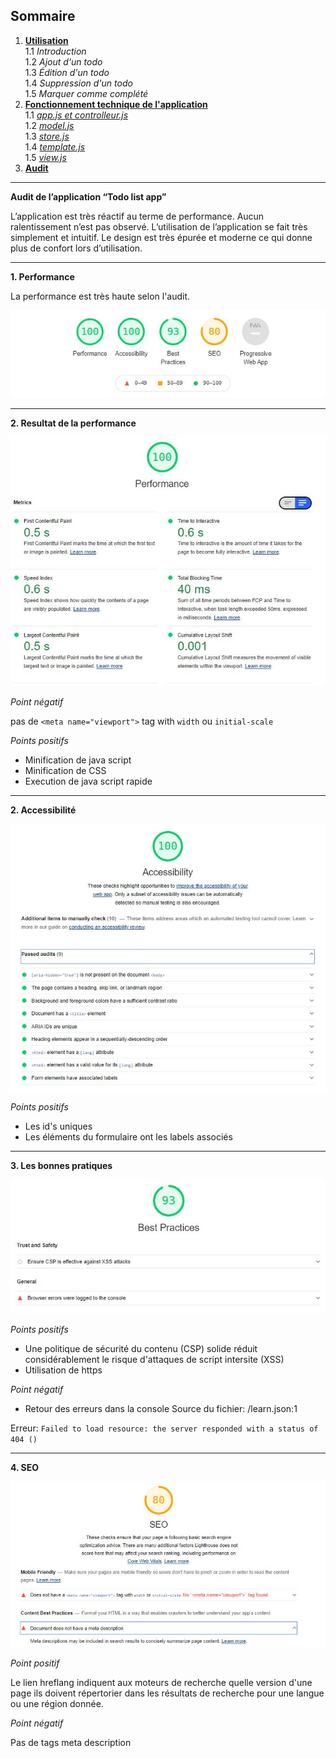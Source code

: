 
## Sommaire


1.  **[Utilisation](/todo-list-app/no_tech_use)** \
1.1 *Introduction* \
1.2 *Ajout d'un todo* \
1.3 *Édition d'un todo* \
1.4 *Suppression d'un todo* \
1.5 *Marquer comme complété*
2.  **[Fonctionnement technique de l'application](/todo-list-app/tech_use_controller)** \
1.1 *[app.js et controlleur.js](/todo-list-app/tech_use_controller)* \
1.2 *[model.js](/todo-list-app/tech_use_model)* \
1.3 *[store.js](/todo-list-app/tech_use_storejs)* \
1.4 *[template.js](/todo-list-app/tech_use_template)* \
1.5 *[view.js](/todo-list-app/tech_use_view)*
3.  **[Audit](/todo-list-app/tech_use_audit)**

---

**Audit de l’application “Todo list app”**


L’application est très réactif au terme de performance. Aucun ralentissement n’est pas observé. L’utilisation de l’application se fait très simplement et intuitif. Le design est très épurée et moderne ce qui donne plus de confort lors d’utilisation.

---

**1. Performance**

La performance est très haute selon l'audit.


![First](https://raw.githubusercontent.com/kirperov/todo-list-app/main/docs/images/todo_list_app_audit/performance/capture.JPG)

---

**2. Resultat de la performance**

![Second](https://raw.githubusercontent.com/kirperov/todo-list-app/main/docs/images/todo_list_app_audit/performance/capture2.JPG)


*Point négatif*

pas de `<meta name="viewport">` tag with `width` ou `initial-scale`

*Points positifs*

 - Minification de java script
 - Minification de CSS
 - Execution de java script rapide

---

**2. Accessibilité**

![accessibility](https://raw.githubusercontent.com/kirperov/todo-list-app/main/docs/images/todo_list_app_audit/accessibility/Capture.JPG)

*Points positifs*

 - Les id's uniques
 - Les éléments du formulaire ont les labels associés

---

**3. Les bonnes pratiques**

![best practices](https://raw.githubusercontent.com/kirperov/todo-list-app/main/docs/images/todo_list_app_audit/best_practices/Capture.JPG)

*Points positifs*

- Une politique de sécurité du contenu (CSP) solide réduit considérablement le risque d'attaques de script intersite (XSS)
- Utilisation de https

*Point négatif*

  - Retour des erreurs dans la console
Source du fichier: /learn.json:1

Erreur: `Failed to load resource: the server responded with a status of 404 ()`

 ---

**4. SEO**

![best practices](https://raw.githubusercontent.com/kirperov/todo-list-app/main/docs/images/todo_list_app_audit/seo/capture2.JPG)


*Point positif*

Le lien hreflang indiquent aux moteurs de recherche quelle version d'une page ils doivent répertorier dans les résultats de recherche pour une langue ou une région donnée.

*Point négatif*

Pas de tags meta description
